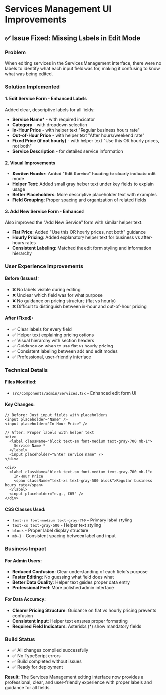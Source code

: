 # Services Management UI Improvements

## ✅ Issue Fixed: Missing Labels in Edit Mode

### Problem
When editing services in the Services Management interface, there were no labels to identify what each input field was for, making it confusing to know what was being edited.

### Solution Implemented

#### 1. **Edit Service Form - Enhanced Labels** 
Added clear, descriptive labels for all fields:

- **Service Name*** - with required indicator
- **Category** - with dropdown selection
- **In-Hour Price** - with helper text "Regular business hours rate"
- **Out-of-Hour Price** - with helper text "After hours/weekend rate"  
- **Fixed Price (if not hourly)** - with helper text "Use this OR hourly prices, not both"
- **Service Description** - for detailed service information

#### 2. **Visual Improvements**
- **Section Header**: Added "Edit Service" heading to clearly indicate edit mode
- **Helper Text**: Added small gray helper text under key fields to explain usage
- **Better Placeholders**: More descriptive placeholder text with examples
- **Field Grouping**: Proper spacing and organization of related fields

#### 3. **Add New Service Form - Enhanced**
Also improved the "Add New Service" form with similar helper text:

- **Flat Price**: Added "Use this OR hourly prices, not both" guidance
- **Hourly Pricing**: Added explanatory helper text for business vs after-hours rates
- **Consistent Labeling**: Matched the edit form styling and information hierarchy

### User Experience Improvements

#### Before (Issues):
- ❌ No labels visible during editing
- ❌ Unclear which field was for what purpose
- ❌ No guidance on pricing structure (flat vs hourly)
- ❌ Difficult to distinguish between in-hour and out-of-hour pricing

#### After (Fixed):
- ✅ Clear labels for every field
- ✅ Helper text explaining pricing options
- ✅ Visual hierarchy with section headers
- ✅ Guidance on when to use flat vs hourly pricing
- ✅ Consistent labeling between add and edit modes
- ✅ Professional, user-friendly interface

### Technical Details

#### Files Modified:
- `src/components/admin/Services.tsx` - Enhanced edit form UI

#### Key Changes:
```tsx
// Before: Just input fields with placeholders
<input placeholder="Name" />
<input placeholder="In Hour Price" />

// After: Proper labels with helper text
<div>
  <label className="block text-sm font-medium text-gray-700 mb-1">
    Service Name *
  </label>
  <input placeholder="Enter service name" />
</div>

<div>
  <label className="block text-sm font-medium text-gray-700 mb-1">
    In-Hour Price
    <span className="text-xs text-gray-500 block">Regular business hours rate</span>
  </label>
  <input placeholder="e.g., €65" />
</div>
```

#### CSS Classes Used:
- `text-sm font-medium text-gray-700` - Primary label styling
- `text-xs text-gray-500` - Helper text styling
- `block` - Proper label display structure
- `mb-1` - Consistent spacing between label and input

### Business Impact

#### For Admin Users:
- **Reduced Confusion**: Clear understanding of each field's purpose
- **Faster Editing**: No guessing what field does what
- **Better Data Quality**: Helper text guides proper data entry
- **Professional Feel**: More polished admin interface

#### For Data Accuracy:
- **Clearer Pricing Structure**: Guidance on flat vs hourly pricing prevents confusion
- **Consistent Input**: Helper text ensures proper formatting
- **Required Field Indicators**: Asterisks (*) show mandatory fields

### Build Status
- ✅ All changes compiled successfully
- ✅ No TypeScript errors
- ✅ Build completed without issues
- ✅ Ready for deployment

**Result**: The Services Management editing interface now provides a professional, clear, and user-friendly experience with proper labels and guidance for all fields.
